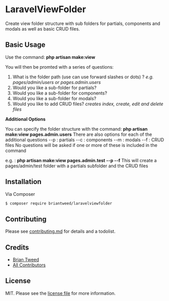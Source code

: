# LaravelViewFolder

Create view folder structure with sub folders for partials, components and modals as well as basic CRUD files.


## Basic Usage

Use the command: **php artisan make:view**

You will then be promted with a series of questions:
1. What is the folder path (use can use forward slashes or dots) ? *e.g. pages/admin/users or pages.admin.users*
2. Would you like a sub-folder for partials?
3. Would you like a sub-folder for components?
4. Would you like a sub-folder for modals?
5. Would you like to add CRUD files? *creates index, create, edit and delete files*

**Additional Options**

You can specify the folder structure with the command: **php artisan make:view pages.admin.users**
There are also options for each of the additional questions
--p : partials
--c : components
--m : modals
--f : CRUD files
No questions will be asked if one or more of these is included in the command

e.g. : **php artisan make:view pages.admin.test --p --f**
       This will create a pages/admin/test folder with a partials subfolder and the CRUD files


## Installation

Via Composer

``` bash
$ composer require briantweed/laravelviewfolder
```


## Contributing

Please see [contributing.md](contributing.md) for details and a todolist.



## Credits

- [Brian Tweed][link-author]
- [All Contributors][link-contributors]


## License

MIT. Please see the [license file](license.md) for more information.

[ico-version]: https://img.shields.io/packagist/v/briantweed/laravelviewfolder.svg?style=flat-square
[ico-downloads]: https://img.shields.io/packagist/dt/briantweed/laravelviewfolder.svg?style=flat-square
[ico-travis]: https://img.shields.io/travis/briantweed/laravelviewfolder/master.svg?style=flat-square
[ico-styleci]: https://styleci.io/repos/12345678/shield

[link-packagist]: https://packagist.org/packages/briantweed/laravelviewfolder
[link-downloads]: https://packagist.org/packages/briantweed/laravelviewfolder
[link-travis]: https://travis-ci.org/briantweed/laravelviewfolder
[link-styleci]: https://styleci.io/repos/12345678
[link-author]: https://github.com/briantweed
[link-contributors]: ../../contributors]
